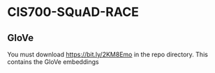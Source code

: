 # CIS700-SQuAD-RACE

## GloVe
You must download https://bit.ly/2KM8Emo in the repo directory. This contains the GloVe embeddings
